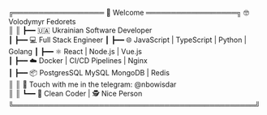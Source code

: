 ╔══════════════════ 👋 Welcome ══════════════════╗ 
🤓 Volodymyr Fedorets                                      
║                                                ║ 
┣━━ 🇺🇦 Ukrainian Software Developer               
┃   ┣━━ 💻 Full Stack Engineer
┃   ┣━━ 🌐 JavaScript | TypeScript | Python | Golang
┃   ┣━━ ⚛️ React | Node.js | Vue.js                         
┃   ┣━━ ☁️ Docker | CI/CD Pipelines | Nginx         
┃   ┣━━ 📦 PostgresSQL  MySQL MongoDB | Redis                    
║                                                ║ 
🌟 Touch with me in the telegram: @nbowisdar                 
║                                                ║ 
┗━━ 🧹 Clean Coder | 🕵️ Nice Person                   
╚════════════════════════════════════════════════╝       
